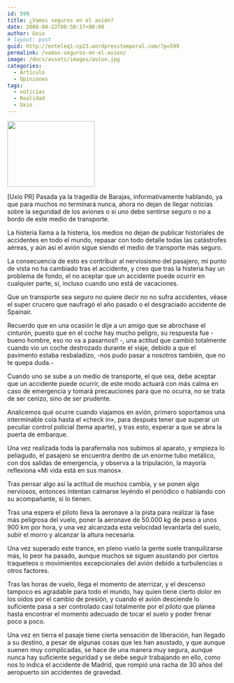 ```yaml
---
id: 599
title: ¿Vamos seguros en el avión?
date: 2008-08-22T08:58:17+00:00
author: Uxio
# layout: post
guid: http://enteleq1-cp23.wordpresstemporal.com/?p=599
permalink: /vamos-seguros-en-el-avion/
image: /docs/assets/images/avion.jpg
categories:
  - Artículo
  - Opiniones
tags:
  - noticias
  - Realidad
  - Uxio
---
```

<div id="body-267102" class="content-body"><img class="alignleft" src="http://upload.wikimedia.org/wikipedia/commons/thumb/b/bc/Vueling_A320_EC-JGM.jpg/300px-Vueling_A320_EC-JGM.jpg" width="200" height="150" />
  </p>
  
  <p>
    [Uxío PR] Pasada ya la tragedia de Barajas, informativamente hablando, ya que para muchos no terminará nunca, ahora no dejan de llegar noticias sobre la seguridad de los aviones o si uno debe sentirse seguro o no a bordo de este medio de transporte.
  </p>
  
  <p>
    La histeria llama a la histeria, los medios no dejan de publicar historiales de accidentes en todo el mundo, repasar con todo detalle todas las catástrofes aéreas, y aún así el avión sigue siendo el medio de transporte más seguro.
  </p>
  
  <p>
    La consecuencia de esto es contribuir al nerviosismo del pasajero, mi punto de vista no ha cambiado tras el accidente, y creo que tras la histeria hay un problema de fondo, el no aceptar que un accidente puede ocurrir en cualquier parte, sí, incluso cuando uno está de vacaciones.
  </p>
  
  <p>
    Que un transporte sea seguro no quiere decir no no sufra accidentes, véase el super crucero que naufragó el año pasado o el desgraciado accidente de Spainair.
  </p>
  
  <p>
    Recuerdo que en una ocasión le dije a un amigo que se abrochase el cinturón, puesto que en el coche hay mucho peligro, su respuesta fue -bueno hombre, eso no va a pasarnos!! -, una actitud que cambió totalmente cuando vio un coche destrozado durante el viaje, debido a que el pavimento estaba resbaladizo, -nos pudo pasar a nosotros también, que no te quepa duda.-
  </p>
  
  <p>
    Cuando uno se sube a un medio de transporte, el que sea, debe aceptar que un accidente puede ocurrir, de este modo actuará con más calma en caso de emergencia y tomará precauciones para que no ocurra, no se trata de ser cenizo, sino de ser prudente.
  </p>
  
  <p>
    Analicemos qué ocurre cuando viajamos en avión, primero soportamos una interminable cola hasta el «check in», para después tener que superar un peculiar control policial (tema aparte), y tras esto, esperar a que se abra la puerta de embarque.
  </p>
  
  <p>
    Una vez realizada toda la parafernalia nos subimos al aparato, y empieza lo peliagudo, el pasajero se encuentra dentro de un enorme tubo metálico, con dos salidas de emergencia, y observa a la tripulación, la mayoría reflexiona «Mi vida está en sus manos».
  </p>
  
  <p>
    Tras pensar algo así la actitud de muchos cambia, y se ponen algo nerviosos, entonces intentan calmarse leyéndo el periódico o hablando con su acompañante, si lo tienen.
  </p>
  
  <p>
    Tras una espera el piloto lleva la aeronave a la pista para realizar la fase más peligrosa del vuelo, poner la aeronave de 50.000 kg de peso a unos 900 km por hora, y una vez alcanzada esta velocidad levantarla del suelo, subir el morro y alcanzar la altura necesaria.
  </p>
  
  <p>
    Una vez superado este trance, en pleno vuelo la gente suele tranquilizarse más, lo peor ha pasado, aunque muchos se siguen asustando por ciertos traqueteos o movimientos excepcionales del avión debido a turbulencias o otros factores.
  </p>
  
  <p>
    Tras las horas de vuelo, llega el momento de aterrizar, y el descenso tampoco es agradable para todo el mundo, hay quien tiene cierto dolor en los oídos por el cambio de presión, y cuando el avión desciende lo suficiente pasa a ser controlado casi totalmente por el piloto que planea hasta encontrar el momento adecuado de tocar el suelo y poder frenar poco a poco.
  </p>
  
  <p>
    Una vez en tierra el pasaje tiene cierta sensación de liberación, han llegado a su destino, a pesar de algunas cosas que les han asustado, y que aunque suenen muy complicadas, se hace de una manera muy segura, aunque nunca hay suficiente seguridad y se debe seguir trabajando en ello, como nos lo indica el accidente de Madrid, que rompió una racha de 30 años del aeropuerto sin accidentes de gravedad.
</div>